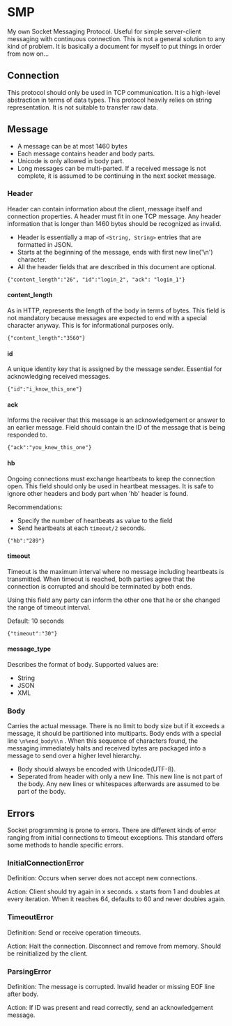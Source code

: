 # SMP
My own Socket Messaging Protocol. Useful for simple server-client messaging with continuous connection. This is not a general solution to any kind of problem. It is basically a document for myself to put things in order from now on... 

## Connection

This protocol should only be used in TCP communication. It is a high-level abstraction in terms of data types. This protocol heavily relies on string representation. It is not suitable to transfer raw data.

## Message

- A message can be at most 1460 bytes
- Each message contains header and body parts.
- Unicode is only allowed in body part.
- Long messages can be multi-parted. If a received message is not complete, it is assumed to be continuing in the next socket message. 

### Header

Header can contain information about the client, message itself and connection properties. A header must fit in one TCP message. Any header information that is longer than 1460 bytes should be recognized as invalid.

- Header is essentially a map of ```<String, String>``` entries that are formatted in JSON. 
- Starts at the beginning of the message, ends with first new line('\n') character.
- All the header fields that are described in this document are optional. 


```
{"content_length":"26", "id":"login_2", "ack": "login_1"}
```

#### content_length

As in HTTP, represents the length of the body in terms of bytes. This field is not mandatory because messages are expected to end with a special character anyway. This is for informational purposes only. 

```
{"content_length":"3560"}
```

#### id

A unique identity key that is assigned by the message sender. Essential for acknowledging received messages.  


```
{"id":"i_know_this_one"}
```

#### ack

Informs the receiver that this message is an acknowledgement or answer to an earlier message. Field should contain the ID of the message that is being responded to.

```
{"ack":"you_knew_this_one"}
```

#### hb

Ongoing connections must exchange heartbeats to keep the connection open. This field should only be used in heartbeat messages. It is safe to ignore other headers and body part when 'hb' header is found. 

Recommendations:
- Specify the number of heartbeats as value to the field
- Send heartbeats at each ```timeout/2``` seconds.

```
{"hb":"289"}
```

#### timeout

Timeout is the maximum interval where no message including heartbeats is transmitted. When timeout is reached, both parties agree that the connection is corrupted and should be terminated by both ends. 

Using this field any party can inform the other one that he or she changed the range of timeout interval. 

Default: 10 seconds

```
{"timeout":"30"}
```

#### message_type

Describes the format of body. Supported values are:

- String
- JSON
- XML

### Body

Carries the actual message. There is no limit to body size but if it exceeds a message, it should be partitioned into multiparts. Body ends with a special line ```\n%end_body%\n``` . When this sequence of characters found, the messaging immediately halts and received bytes are packaged into a message to send over a higher level hierarchy. 

- Body should always be encoded with Unicode(UTF-8).
- Seperated from header with only a new line. This new line is not part of the body. Any new lines or whitespaces afterwards are assumed to be part of the body.

## Errors

Socket programming is prone to errors. There are different kinds of error ranging from initial connections to timeout exceptions. This standard offers some methods to handle specific errors. 

### InitialConnectionError

Definition: Occurs when server does not accept new connections. 

Action: Client should try again in x seconds. ```x``` starts from 1 and doubles at every iteration. When it reaches 64, defaults to 60 and never doubles again.

### TimeoutError

Definition: Send or receive operation timeouts. 

Action: Halt the connection. Disconnect and remove from memory. Should be reinitialized by the client.

### ParsingError

Definition: The message is corrupted. Invalid header or missing EOF line after body. 

Action: If ID was present and read correctly, send an acknowledgement message.

```{"ack": "lol_hope_this_works", "error":"PARSE"}
